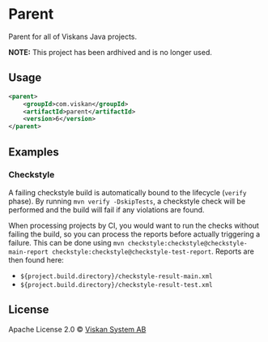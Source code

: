 # Parent

Parent for all of Viskans Java projects.

**NOTE:** This project has been ardhived and is no longer used.


## Usage
```xml
<parent>
    <groupId>com.viskan</groupId>
    <artifactId>parent</artifactId>
    <version>6</version>
</parent>
```


## Examples

### Checkstyle

A failing checkstyle build is automatically bound to the lifecycle (`verify` phase). By running `mvn verify -DskipTests`, a checkstyle check will be performed and the build will fail if any violations are found.

When processing projects by CI, you would want to run the checks without failing the build, so you can process the reports before actually triggering a failure. This can be done using `mvn checkstyle:checkstyle@checkstyle-main-report checkstyle:checkstyle@checkstyle-test-report`. Reports are then found here:
 * `${project.build.directory}/checkstyle-result-main.xml`
 * `${project.build.directory}/checkstyle-result-test.xml`


## License
Apache License 2.0 © [Viskan System AB](http://viskan.com/)
